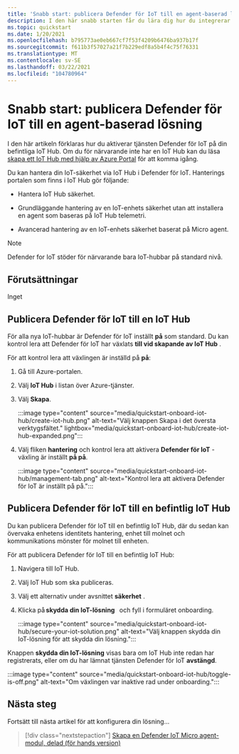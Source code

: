 ```yaml
---
title: 'Snabb start: publicera Defender för IoT till en agent-baserad lösning'
description: I den här snabb starten får du lära dig hur du integrerar och aktiverar tjänsten Defender för IoT-säkerhet i Azure-IoT Hub.
ms.topic: quickstart
ms.date: 1/20/2021
ms.openlocfilehash: b795773ae0eb667cf7f53f4209b6476ba937b17f
ms.sourcegitcommit: f611b3f57027a21f7b229edf8a5b4f4c75f76331
ms.translationtype: MT
ms.contentlocale: sv-SE
ms.lasthandoff: 03/22/2021
ms.locfileid: "104780964"
---
```

# <a name="quickstart-onboard-defender-for-iot-to-an-agent-based-solution"></a>Snabb start: publicera Defender för IoT till en agent-baserad lösning

I den här artikeln förklaras hur du aktiverar tjänsten Defender för IoT på din befintliga IoT Hub. Om du för närvarande inte har en IoT Hub kan du läsa [skapa ett IoT Hub med hjälp av Azure Portal](../iot-hub/iot-hub-create-through-portal.md) för att komma igång.

Du kan hantera din IoT-säkerhet via IoT Hub i Defender för IoT. Hanterings portalen som finns i IoT Hub gör följande: 

- Hantera IoT Hub säkerhet.

- Grundläggande hantering av en IoT-enhets säkerhet utan att installera en agent som baseras på IoT Hub telemetri. 

- Avancerad hantering av en IoT-enhets säkerhet baserat på Micro agent.

> [!NOTE]
> Defender for IoT stöder för närvarande bara IoT-hubbar på standard nivå.

## <a name="prerequisites"></a>Förutsättningar

Inget

## <a name="onboard-defender-for-iot-to-an-iot-hub"></a>Publicera Defender för IoT till en IoT Hub

För alla nya IoT-hubbar är Defender för IoT inställt **på** som standard. Du kan kontrol lera att Defender för IoT har växlats **till vid skapande av IoT Hub** .

För att kontrol lera att växlingen är inställd på **på**:

1. Gå till Azure-portalen.

1. Välj **IoT Hub** i listan över Azure-tjänster.

1. Välj **Skapa**.

    :::image type="content" source="media/quickstart-onboard-iot-hub/create-iot-hub.png" alt-text="Välj knappen Skapa i det översta verktygsfältet." lightbox="media/quickstart-onboard-iot-hub/create-iot-hub-expanded.png":::

1. Välj fliken **hantering** och kontrol lera att aktivera **Defender för IoT** -växling är inställt **på på**.

    :::image type="content" source="media/quickstart-onboard-iot-hub/management-tab.png" alt-text="Kontrol lera att aktivera Defender för IoT är inställt på på.":::

## <a name="onboard-defender-for-iot-to-an-existing-iot-hub"></a>Publicera Defender för IoT till en befintlig IoT Hub

Du kan publicera Defender för IoT till en befintlig IoT Hub, där du sedan kan övervaka enhetens identitets hantering, enhet till molnet och kommunikations mönster för molnet till enheten.

För att publicera Defender för IoT till en befintlig IoT Hub:

1. Navigera till IoT Hub. 

1. Välj IoT Hub som ska publiceras.

1. Välj ett alternativ under avsnittet **säkerhet** .

1. Klicka på **skydda din IoT-lösning**   och fyll i formuläret onboarding. 

    :::image type="content" source="media/quickstart-onboard-iot-hub/secure-your-iot-solution.png" alt-text="Välj knappen skydda din IoT-lösning för att skydda din lösning.":::

Knappen **skydda din IoT-lösning** visas bara om IoT Hub inte redan har registrerats, eller om du har lämnat tjänsten Defender för IoT **avstängd**.

:::image type="content" source="media/quickstart-onboard-iot-hub/toggle-is-off.png" alt-text="Om växlingen var inaktive rad under onboarding.":::

## <a name="next-steps"></a>Nästa steg

Fortsätt till nästa artikel för att konfigurera din lösning...

> [!div class="nextstepaction"]
> [Skapa en Defender IoT Micro agent-modul, delad (för hands version)](quickstart-create-micro-agent-module-twin.md)
